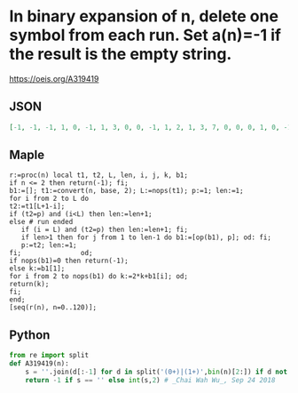 # In binary expansion of n, delete one symbol from each run\. Set a\(n\)\=\-1 if the result is the empty string\.
https://oeis.org/A319419
## JSON
```JSON
[-1, -1, -1, 1, 0, -1, 1, 3, 0, 0, -1, 1, 2, 1, 3, 7, 0, 0, 0, 1, 0, -1, 1, 3, 4, 2, 1, 3, 6, 3, 7, 15, 0, 0, 0, 1, 0, 0, 1, 3, 0, 0, -1, 1, 2, 1, 3, 7, 8, 4, 2, 5, 2, 1, 3, 7, 12, 6, 3, 7, 14, 7, 15, 31, 0, 0, 0, 1, 0, 0, 1, 3, 0, 0, 0, 1, 2, 1, 3, 7, 0, 0]
```
## Maple
```Maple
r:=proc(n) local t1, t2, L, len, i, j, k, b1;
if n <= 2 then return(-1); fi;
b1:=[]; t1:=convert(n, base, 2); L:=nops(t1); p:=1; len:=1;
for i from 2 to L do
t2:=t1[L+1-i];
if (t2=p) and (i<L) then len:=len+1;
else # run ended
   if (i = L) and (t2=p) then len:=len+1; fi;
   if len>1 then for j from 1 to len-1 do b1:=[op(b1), p]; od: fi;
   p:=t2; len:=1;
fi;               od;
if nops(b1)=0 then return(-1);
else k:=b1[1];
for i from 2 to nops(b1) do k:=2*k+b1[i]; od;
return(k);
fi;
end;
[seq(r(n), n=0..120)];
```
## Python
```Python
from re import split
def A319419(n):
    s = ''.join(d[:-1] for d in split('(0+)|(1+)',bin(n)[2:]) if d not in {'','0','1',None})
    return -1 if s == '' else int(s,2) # _Chai Wah Wu_, Sep 24 2018
```
